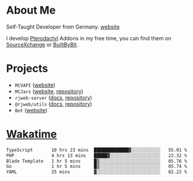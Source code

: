 # About Me

Self-Taught Developer from Germany. [website](https://rjansen.dev)

I develop [Pterodactyl](https://pterodactyl.io) Addons in my free time, you can find
them on [SourceXchange](https://www.sourcexchange.net/teams/356/profile) or [BuiltByBit](https://builtbybit.com/search/3078009).

# Projects

- `MCVAPI` ([website](https://versions.mcjars.app))
- `MCJars` ([website](https://mcjars.app), [repository](https://github.com/0x7d8/mcjar))
- `rjweb-server` ([docs](https://server.rjweb.dev), [repository](https://github.com/0x7d8/NPM_WEB-SERVER))
- `@rjweb/utils` ([docs](https://utils.rjweb.dev), [repository](https://github.com/0x7d8/rjweb-utils))
- `Bot` ([website](https://bot.rjns.dev))

# [Wakatime](https://wakatime.com/@0x7d8)

<!--START_SECTION:waka-->

```txt
TypeScript       10 hrs 23 mins  █████████████▓░░░░░░░░░░░   55.01 %
PHP              4 hrs 13 mins   █████▓░░░░░░░░░░░░░░░░░░░   22.32 %
Blade Template   1 hr 5 mins     █▒░░░░░░░░░░░░░░░░░░░░░░░   05.76 %
Go               1 hr 5 mins     █▒░░░░░░░░░░░░░░░░░░░░░░░   05.74 %
YAML             25 mins         ▓░░░░░░░░░░░░░░░░░░░░░░░░   02.22 %
```

<!--END_SECTION:waka-->
